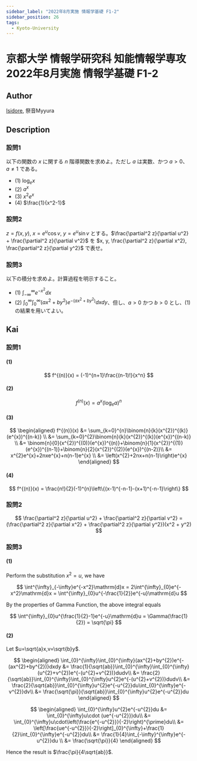 ```yaml
---
sidebar_label: "2022年8月実施 情報学基礎 F1-2"
sidebar_position: 26
tags:
  - Kyoto-University
---
```

# 京都大学 情報学研究科 知能情報学専攻 2022年8月実施 情報学基礎 F1-2

## **Author**
[Isidore](https://github.com/heacsing), 祭音Myyura

## **Description**
### 設問1
以下の関数の $x$ に関する $n$ 階導関数を求めよ。ただし $a$ は実数、かつ $a>0$、$a \neq 1$ である。

- (1) $\log_e x$
- (2) $a^x$
- (3) $x^2e^x$
- (4) $\frac{1}{x^2-1}$

### 設問2
$z = f(x,y)$, $x = e^u \cos v$, $y = e^u \sin v$ とする。$\frac{\partial^2 z}{\partial u^2} + \frac{\partial^2 z}{\partial v^2}$ を $x, y, \frac{\partial^2 z}{\partial x^2}, \frac{\partial^2 z}{\partial y^2}$ で表せ。

### 設問3
以下の積分を求めよ。計算過程を明示すること。

- (1) $\int^{\infty}_{-\infty} e^{-x^2} dx$
- (2) $\int_0^{\infty} \int_0^{\infty} (ax^2 + by^2)e^{-(ax^2 + by^2)} dxdy$、但し、$a>0$ かつ $b>0$ とし、(1) の結果を用いてよい。

## **Kai**
### 設問1
#### (1)

$$
f^{(n)}(x) = (-1)^{n+1}\frac{(n-1)!}{x^n}
$$

#### (2)

$$
f^{(n)}(x) = a^x(\log_e a)^n
$$

#### (3)

$$
\begin{aligned}
f^{(n)}(x) &= \sum_{k=0}^{n}\binom{n}{k}(x^{2})^{(k)}(e^{x})^{(n-k)} \\
&= \sum_{k=0}^{2}\binom{n}{k}(x^{2})^{(k)}(e^{x})^{(n-k)} \\
&= \binom{n}{0}(x^{2})^{(0)}(e^{x})^{(n)}+\binom{n}{1}(x^{2})^{(1)}(e^{x})^{(n-1)}+\binom{n}{2}(x^{2})^{(2)}(e^{x})^{(n-2)}\\
&= x^{2}e^{x}+2nxe^{x}+n(n-1)e^{x} \\
&= \left(x^{2}+2nx+n(n-1)\right)e^{x}
\end{aligned}
$$

#### (4)

$$
f^{(n)}(x) = \frac{n!}{2}(-1)^{n}\left\{(x-1)^{-n-1}-(x+1)^{-n-1}\right\}
$$

### 設問2

$$
\frac{\partial^2 z}{\partial u^2} + \frac{\partial^2 z}{\partial v^2} = (\frac{\partial^2 z}{\partial x^2} + \frac{\partial^2 z}{\partial y^2})(x^2 + y^2)
$$

### 設問3
#### (1)
Perform the substitution $x^2 = u$, we have 

$$
\int^{\infty}_{-\infty}e^{-x^2}\mathrm{d}x = 2\int^{\infty}_{0}e^{-x^2}\mathrm{d}x = \int^{\infty}_{0}u^{-\frac{1}{2}}e^{-u}\mathrm{d}u
$$

By the properties of Gamma Function, the above integral equals

$$
\int^{\infty}_{0}u^{\frac{1}{2}-1}e^{-u}\mathrm{d}u = \Gamma(\frac{1}{2}) = \sqrt{\pi}
$$

#### (2)
Let $u=\sqrt{a}x,v=\sqrt{b}y$.

$$
\begin{aligned}
\int_{0}^{\infty}\int_{0}^{\infty}(ax^{2}+by^{2})e^{-(ax^{2}+by^{2})}dxdy
&= \frac{1}{\sqrt{ab}}\int_{0}^{\infty}\int_{0}^{\infty}(u^{2}+v^{2})e^{-(u^{2}+v^{2})}dudv\\
&= \frac{2}{\sqrt{ab}}\int_{0}^{\infty}\int_{0}^{\infty}u^{2}e^{-(u^{2}+v^{2})}dudv\\
&= \frac{2}{\sqrt{ab}}\int_{0}^{\infty}u^{2}e^{-u^{2}}du\int_{0}^{\infty}e^{-v^{2}}dv\\
&= \frac{\sqrt{\pi}}{\sqrt{ab}}\int_{0}^{\infty}u^{2}e^{-u^{2}}du
\end{aligned}
$$

$$
\begin{aligned}
\int_{0}^{\infty}u^{2}e^{-u^{2}}du &= \int_{0}^{\infty}u\cdot (ue^{-u^{2}})du\\
&= \int_{0}^{\infty}u\cdot\left(\frac{e^{-u^{2}}}{-2}\right)^{\prime}du\\
&= \left[\frac{ue^{-u^{2}}}{-2}\right]_{0}^{\infty}+\frac{1}{2}\int_{0}^{\infty}e^{-u^{2}}du\\
&= \frac{1}{4}\int_{-\infty}^{\infty}e^{-u^{2}}du \\
&= \frac{\sqrt{\pi}}{4}
\end{aligned}
$$

Hence the result is $\frac{\pi}{4\sqrt{ab}}$.
